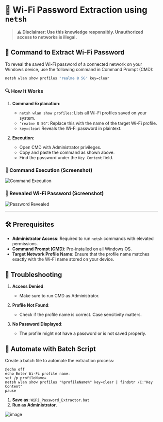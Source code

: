 # 📡 Wi-Fi Password Extraction using `netsh`

> **⚠️ Disclaimer: Use this knowledge responsibly. Unauthorized access to networks is illegal.**

## 🚀 Command to Extract Wi-Fi Password

To reveal the saved Wi-Fi password of a connected network on your Windows device, use the following command in Command Prompt (CMD):

```bash
netsh wlan show profiles "realme 8 5G" key=clear
```

### 🔍 How It Works
1. **Command Explanation**:
   - `netsh wlan show profiles`: Lists all Wi-Fi profiles saved on your system.
   - `"realme 8 5G"`: Replace this with the name of the target Wi-Fi profile.
   - `key=clear`: Reveals the Wi-Fi password in plaintext.

2. **Execution**:
   - Open CMD with Administrator privileges.
   - Copy and paste the command as shown above.
   - Find the password under the `Key Content` field.

### 📸 Command Execution (Screenshot)
![Command Execution](https://github.com/user-attachments/assets/18011044-2c13-436b-b9ae-deebe05b069e)

### 🔑 Revealed Wi-Fi Password (Screenshot)
![Password Revealed](https://github.com/user-attachments/assets/d1b25850-53ac-4091-8a1c-f3c3cead3e18)

---

## 🛠 Prerequisites

- **Administrator Access**: Required to run `netsh` commands with elevated permissions.
- **Command Prompt (CMD)**: Pre-installed on all Windows OS.
- **Target Network Profile Name**: Ensure that the profile name matches exactly with the Wi-Fi name stored on your device.

## 🚧 Troubleshooting

1. **Access Denied**:
   - Make sure to run CMD as Administrator.

2. **Profile Not Found**:
   - Check if the profile name is correct. Case sensitivity matters.

3. **No Password Displayed**:
   - The profile might not have a password or is not saved properly.

## 🤖 Automate with Batch Script

Create a batch file to automate the extraction process:
```batch
@echo off
echo Enter Wi-Fi profile name:
set /p profileName=
netsh wlan show profiles "%profileName%" key=clear | findstr /C:"Key Content"
pause
```

1. **Save as**: `WiFi_Password_Extractor.bat`
2. **Run as Administrator**.

![image](https://github.com/user-attachments/assets/9f117455-2280-4db7-b32c-2eaaec2ed852)

